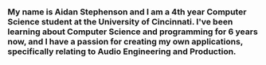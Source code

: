 ### My name is Aidan Stephenson and I am a 4th year Computer Science student at the University of Cincinnati. I've been learning about Computer Science and programming for 6 years now, and I have a passion for creating my own applications, specifically relating to Audio Engineering and Production.

<!--
**asteph03/asteph03** is a ✨ _special_ ✨ repository because its `README.md` (this file) appears on your GitHub profile.

Here are some ideas to get you started:

- 🔭 I’m currently working on ...
- 🌱 I’m currently learning ...
- 👯 I’m looking to collaborate on ...
- 🤔 I’m looking for help with ...
- 💬 Ask me about ...
- 📫 How to reach me: ...
- 😄 Pronouns: ...
- ⚡ Fun fact: ...
-->
